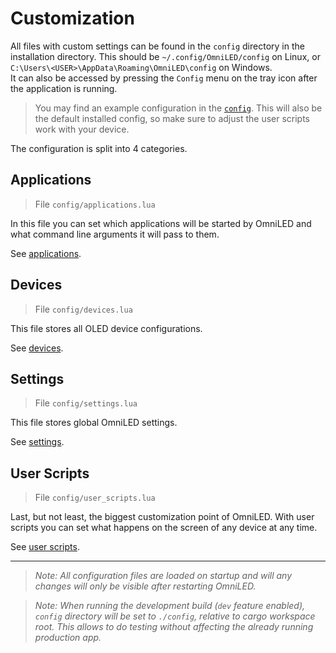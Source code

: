 # Customization

All files with custom settings can be found in the `config` directory in the installation
directory. This should be `~/.config/OmniLED/config` on Linux, or
`C:\Users\<USER>\AppData\Roaming\OmniLED\config` on Windows.  
It can also be accessed by pressing the `Config` menu on the tray icon after the application is
running.

> You may find an example configuration in the [`config`](../config/). This will also be the
> default installed config, so make sure to adjust the user scripts work with your device.

The configuration is split into 4 categories.

## Applications

> File `config/applications.lua`

In this file you can set which applications will be started by OmniLED and what command line
arguments it will pass to them.

See [applications](applications.md).

## Devices

> File `config/devices.lua`

This file stores all OLED device configurations.

See [devices](devices.md).

## Settings

> File `config/settings.lua`

This file stores global OmniLED settings.

See [settings](settings.md).

## User Scripts

> File `config/user_scripts.lua`

Last, but not least, the biggest customization point of OmniLED. With user scripts you can set what
happens on the screen of any device at any time.

See [user scripts](user_scripts.md).

---

> _Note: All configuration files are loaded on startup and will any changes will only be visible
> after restarting OmniLED._

> _Note: When running the development build (`dev` feature enabled), `config` directory will be set
> to `./config`, relative to cargo workspace root. This allows to do testing without affecting the
> already running production app._